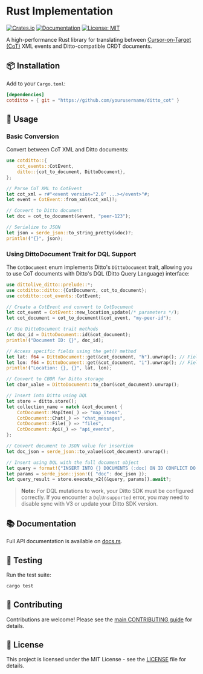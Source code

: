 # Rust Implementation

[![Crates.io](https://img.shields.io/crates/v/cotditto)](https://crates.io/crates/cotditto)
[![Documentation](https://docs.rs/cotditto/badge.svg)](https://docs.rs/cotditto)
[![License: MIT](https://img.shields.io/badge/License-MIT-yellow.svg)](https://opensource.org/licenses/MIT)

A high-performance Rust library for translating between [Cursor-on-Target (CoT)](https://www.mitre.org/sites/default/files/pdf/09_4937.pdf) XML events and Ditto-compatible CRDT documents.

## 📦 Installation

Add to your `Cargo.toml`:

```toml
[dependencies]
cotditto = { git = "https://github.com/yourusername/ditto_cot" }
```

## 🚀 Usage

### Basic Conversion

Convert between CoT XML and Ditto documents:

```rust
use cotditto::{
    cot_events::CotEvent,
    ditto::{cot_to_document, DittoDocument},
};

// Parse CoT XML to CotEvent
let cot_xml = r#"<event version="2.0" ...></event>"#;
let event = CotEvent::from_xml(cot_xml)?;

// Convert to Ditto document
let doc = cot_to_document(&event, "peer-123");

// Serialize to JSON
let json = serde_json::to_string_pretty(&doc)?;
println!("{}", json);
```

### Using DittoDocument Trait for DQL Support

The `CotDocument` enum implements Ditto's `DittoDocument` trait, allowing you to use CoT documents with Ditto's DQL (Ditto Query Language) interface:

```rust
use dittolive_ditto::prelude::*;
use cotditto::ditto::{CotDocument, cot_to_document};
use cotditto::cot_events::CotEvent;

// Create a CotEvent and convert to CotDocument
let cot_event = CotEvent::new_location_update(/* parameters */);
let cot_document = cot_to_document(&cot_event, "my-peer-id");

// Use DittoDocument trait methods
let doc_id = DittoDocument::id(&cot_document);
println!("Document ID: {}", doc_id);

// Access specific fields using the get() method
let lat: f64 = DittoDocument::get(&cot_document, "h").unwrap(); // Field 'h' contains latitude
let lon: f64 = DittoDocument::get(&cot_document, "i").unwrap(); // Field 'i' contains longitude
println!("Location: {}, {}", lat, lon);

// Convert to CBOR for Ditto storage
let cbor_value = DittoDocument::to_cbor(&cot_document).unwrap();

// Insert into Ditto using DQL
let store = ditto.store();
let collection_name = match &cot_document {
    CotDocument::MapItem(_) => "map_items",
    CotDocument::Chat(_) => "chat_messages",
    CotDocument::File(_) => "files",
    CotDocument::Api(_) => "api_events",
};

// Convert document to JSON value for insertion
let doc_json = serde_json::to_value(&cot_document).unwrap();

// Insert using DQL with the full document object
let query = format!("INSERT INTO {} DOCUMENTS (:doc) ON ID CONFLICT DO MERGE", collection_name);
let params = serde_json::json!({ "doc": doc_json });
let query_result = store.execute_v2((&query, params)).await?;
```

> **Note:** For DQL mutations to work, your Ditto SDK must be configured correctly. If you encounter a `DqlUnsupported` error, you may need to disable sync with V3 or update your Ditto SDK version.

## 📚 Documentation

Full API documentation is available on [docs.rs](https://docs.rs/cotditto).

## 🧪 Testing

Run the test suite:

```bash
cargo test
```

## 🤝 Contributing

Contributions are welcome! Please see the [main CONTRIBUTING guide](../../CONTRIBUTING.md) for details.

## 📄 License

This project is licensed under the MIT License - see the [LICENSE](../../LICENSE) file for details.
